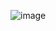 ![image](https://user-images.githubusercontent.com/80032533/118574434-653c0180-b7bf-11eb-8479-b73844007037.png)
